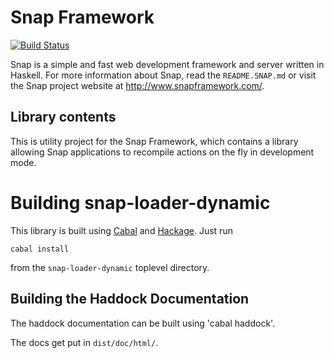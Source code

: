 Snap Framework
==============

[![Build Status](https://travis-ci.org/snapframework/snap-loader-dynamic.svg?branch=master)](https://travis-ci.org/snapframework/snap-loader-dynamic)

Snap is a simple and fast web development framework and server written in
Haskell.  For more information about Snap, read the `README.SNAP.md` or visit
the Snap project website at http://www.snapframework.com/.

## Library contents

This is utility project for the Snap Framework, which contains a
library allowing Snap applications to recompile actions on the fly in
development mode.

Building snap-loader-dynamic
============================

This library is built using
[Cabal](http://www.haskell.org/cabal/) and
[Hackage](http://hackage.haskell.org/packages/hackage.html). Just run

    cabal install

from the `snap-loader-dynamic` toplevel directory.


## Building the Haddock Documentation

The haddock documentation can be built using 'cabal haddock'.

The docs get put in `dist/doc/html/`.
